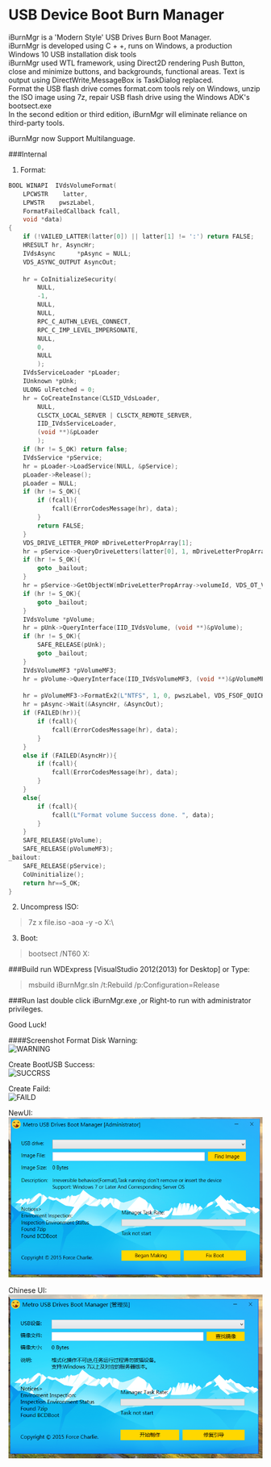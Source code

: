 USB Device Boot Burn Manager 
========
iBurnMgr is a 'Modern Style' USB Drives Burn Boot Manager.   
iBurnMgr is developed using C + +, runs on Windows, a production Windows 10 USB installation disk tools   
iBurnMgr used WTL framework, using Direct2D rendering Push Button, close and minimize buttons, and backgrounds, 
functional areas. Text is output using DirectWrite,MessageBox is TaskDialog replaced.    
Format the USB flash drive comes format.com tools rely on Windows, unzip the ISO image using 7z, 
repair USB flash drive using the Windows ADK's bootsect.exe   
In the second edition or third edition, iBurnMgr will eliminate reliance on third-party tools.    

iBurnMgr now Support Multilanguage.

###Internal
1. Format:
```c
BOOL WINAPI  IVdsVolumeFormat(
	LPCWSTR    latter,
	LPWSTR    pwszLabel,
	FormatFailedCallback fcall,
	void *data)
{
	if (!VAILED_LATTER(latter[0]) || latter[1] != ':') return FALSE;
	HRESULT hr, AsyncHr;
	IVdsAsync      *pAsync = NULL;
	VDS_ASYNC_OUTPUT AsyncOut;

	hr = CoInitializeSecurity(
		NULL,
		-1,
		NULL,
		NULL,
		RPC_C_AUTHN_LEVEL_CONNECT,
		RPC_C_IMP_LEVEL_IMPERSONATE,
		NULL,
		0,
		NULL
		);
	IVdsServiceLoader *pLoader;
	IUnknown *pUnk;
	ULONG ulFetched = 0;
	hr = CoCreateInstance(CLSID_VdsLoader,
		NULL,
		CLSCTX_LOCAL_SERVER | CLSCTX_REMOTE_SERVER,
		IID_IVdsServiceLoader,
		(void **)&pLoader
		);
	if (hr != S_OK) return false;
	IVdsService *pService;
	hr = pLoader->LoadService(NULL, &pService);
	pLoader->Release();
	pLoader = NULL;
	if (hr != S_OK){
		if (fcall){
			fcall(ErrorCodesMessage(hr), data);
		}
		return FALSE;
	}
	VDS_DRIVE_LETTER_PROP mDriveLetterPropArray[1];
	hr = pService->QueryDriveLetters(latter[0], 1, mDriveLetterPropArray);
	if (hr != S_OK){
		goto _bailout;
	}
	hr = pService->GetObjectW(mDriveLetterPropArray->volumeId, VDS_OT_VOLUME, &pUnk);
	if (hr != S_OK){
		goto _bailout;
	}
	IVdsVolume *pVolume;
	hr = pUnk->QueryInterface(IID_IVdsVolume, (void **)&pVolume);
	if (hr != S_OK){
		SAFE_RELEASE(pUnk);
		goto _bailout;
	}
	IVdsVolumeMF3 *pVolumeMF3;
	hr = pVolume->QueryInterface(IID_IVdsVolumeMF3, (void **)&pVolumeMF3);

	hr = pVolumeMF3->FormatEx2(L"NTFS", 1, 0, pwszLabel, VDS_FSOF_QUICK, &pAsync);
	hr = pAsync->Wait(&AsyncHr, &AsyncOut);
	if (FAILED(hr)){
		if (fcall){
			fcall(ErrorCodesMessage(hr), data);
		}
	}
	else if (FAILED(AsyncHr)){
		if (fcall){
			fcall(ErrorCodesMessage(hr), data);
		}
	}
	else{
		if (fcall){
			fcall(L"Format volume Success done. ", data);
		}
	}
	SAFE_RELEASE(pVolume);
	SAFE_RELEASE(pVolumeMF3);
_bailout:
	SAFE_RELEASE(pService);
	CoUninitialize();
	return hr==S_OK;
}
```

2. Uncompress ISO:
>7z x file.iso -aoa -y -o X:\

3. Boot:
>bootsect /NT60 X:



###Build
run WDExpress [VisualStudio 2012(2013) for Desktop] 
or Type:
> msbuild iBurnMgr.sln /t:Rebuild /p:Configuration=Release

###Run
last double click iBurnMgr.exe ,or Right-to run with administrator privileges.

Good Luck!



####Screenshot
Format Disk Warning:       
![WARNING](./ImageShow/Image.JPG)  

Create BootUSB Success:        
![SUCCRSS](./ImageShow/101.JPG)    

Create Faild:        
![FAILD](./ImageShow/Image2.JPG)     

NewUI:       
![NewUI](./ImageShow/NewUI.PNG)    


Chinese UI:        
![ChineseUI](./ImageShow/zh-CN.PNG)    
